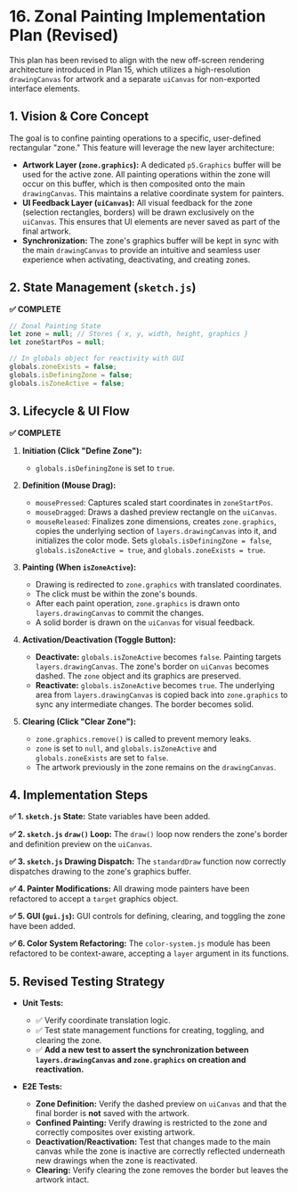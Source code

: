 # 16. Zonal Painting Implementation Plan (Revised)

This plan has been revised to align with the new off-screen rendering architecture introduced in Plan 15, which utilizes a high-resolution `drawingCanvas` for artwork and a separate `uiCanvas` for non-exported interface elements.

## 1. Vision & Core Concept

The goal is to confine painting operations to a specific, user-defined rectangular "zone." This feature will leverage the new layer architecture:

*   **Artwork Layer (`zone.graphics`):** A dedicated `p5.Graphics` buffer will be used for the active zone. All painting operations within the zone will occur on this buffer, which is then composited onto the main `drawingCanvas`. This maintains a relative coordinate system for painters.
*   **UI Feedback Layer (`uiCanvas`):** All visual feedback for the zone (selection rectangles, borders) will be drawn exclusively on the `uiCanvas`. This ensures that UI elements are never saved as part of the final artwork.
*   **Synchronization:** The zone's graphics buffer will be kept in sync with the main `drawingCanvas` to provide an intuitive and seamless user experience when activating, deactivating, and creating zones.

## 2. State Management (`sketch.js`)

**✅ COMPLETE**

```javascript
// Zonal Painting State
let zone = null; // Stores { x, y, width, height, graphics }
let zoneStartPos = null;

// In globals object for reactivity with GUI
globals.zoneExists = false;
globals.isDefiningZone = false;
globals.isZoneActive = false;
```

## 3. Lifecycle & UI Flow

**✅ COMPLETE**

1.  **Initiation (Click "Define Zone"):**
    *   `globals.isDefiningZone` is set to `true`.

2.  **Definition (Mouse Drag):**
    *   `mousePressed`: Captures scaled start coordinates in `zoneStartPos`.
    *   `mouseDragged`: Draws a dashed preview rectangle on the `uiCanvas`.
    *   `mouseReleased`: Finalizes zone dimensions, creates `zone.graphics`, copies the underlying section of `layers.drawingCanvas` into it, and initializes the color mode. Sets `globals.isDefiningZone = false`, `globals.isZoneActive = true`, and `globals.zoneExists = true`.

3.  **Painting (When `isZoneActive`):**
    *   Drawing is redirected to `zone.graphics` with translated coordinates.
    *   The click must be within the zone's bounds.
    *   After each paint operation, `zone.graphics` is drawn onto `layers.drawingCanvas` to commit the changes.
    *   A solid border is drawn on the `uiCanvas` for visual feedback.

4.  **Activation/Deactivation (Toggle Button):**
    *   **Deactivate:** `globals.isZoneActive` becomes `false`. Painting targets `layers.drawingCanvas`. The zone's border on `uiCanvas` becomes dashed. The `zone` object and its graphics are preserved.
    *   **Reactivate:** `globals.isZoneActive` becomes `true`. The underlying area from `layers.drawingCanvas` is copied back into `zone.graphics` to sync any intermediate changes. The border becomes solid.

5.  **Clearing (Click "Clear Zone"):**
    *   `zone.graphics.remove()` is called to prevent memory leaks.
    *   `zone` is set to `null`, and `globals.isZoneActive` and `globals.zoneExists` are set to `false`.
    *   The artwork previously in the zone remains on the `drawingCanvas`.

## 4. Implementation Steps

**✅ 1. `sketch.js` State:** State variables have been added.

**✅ 2. `sketch.js` `draw()` Loop:** The `draw()` loop now renders the zone's border and definition preview on the `uiCanvas`.

**✅ 3. `sketch.js` Drawing Dispatch:** The `standardDraw` function now correctly dispatches drawing to the zone's graphics buffer.

**✅ 4. Painter Modifications:** All drawing mode painters have been refactored to accept a `target` graphics object.

**✅ 5. GUI (`gui.js`):** GUI controls for defining, clearing, and toggling the zone have been added.

**✅ 6. Color System Refactoring:** The `color-system.js` module has been refactored to be context-aware, accepting a `layer` argument in its functions.

## 5. Revised Testing Strategy

*   **Unit Tests:**
    *   ✅ Verify coordinate translation logic.
    *   ✅ Test state management functions for creating, toggling, and clearing the zone.
    *   ✅ **Add a new test to assert the synchronization between `layers.drawingCanvas` and `zone.graphics` on creation and reactivation.**

*   **E2E Tests:**
    *   **Zone Definition:** Verify the dashed preview on `uiCanvas` and that the final border is **not** saved with the artwork.
    *   **Confined Painting:** Verify drawing is restricted to the zone and correctly composites over existing artwork.
    *   **Deactivation/Reactivation:** Test that changes made to the main canvas while the zone is inactive are correctly reflected underneath new drawings when the zone is reactivated.
    *   **Clearing:** Verify clearing the zone removes the border but leaves the artwork intact.